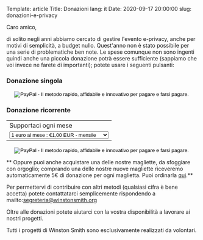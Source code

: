 Template: article
Title: Donazioni
lang: it
Date: 2020-09-17 20:00:00
slug: donazioni-e-privacy

Caro amico,

di solito negli anni abbiamo cercato di gestire l'evento e-privacy, anche per motivi di semplicità, a budget nullo. Quest'anno non è stato possibile per una serie di problematiche ben note. Le spese comunque non sono ingenti quindi anche una piccola donazione potrà essere sufficiente (sappiamo che voi invece ne farete di importanti); potete usare i seguenti pulsanti:

### Donazione singola

<div align=center>
<form action="https://www.paypal.com/cgi-bin/webscr" method="post" target="_top">
<input type="hidden" name="cmd" value="_s-xclick">
<input type="hidden" name="hosted_button_id" value="TCSXM4YSV2N5S">
<input type="image" src="https://www.paypalobjects.com/it_IT/IT/i/btn/btn_donateCC_LG.gif" border="0" name="submit" alt="PayPal - Il metodo rapido, affidabile e innovativo per pagare e farsi pagare.">
<img alt="pixel" border="0" src="https://www.paypalobjects.com/it_IT/i/scr/pixel.gif" width="1" height="1">
</form>
</div>

### Donazione ricorrente  

<div align=center>
<form action="https://www.paypal.com/cgi-bin/webscr" method="post" target="_top">
<input type="hidden" name="cmd" value="_s-xclick">
<input type="hidden" name="hosted_button_id" value="6GN22SNGD63XJ">
<table>
<tr><td><input type="hidden" name="on0" value="Supportaci ogni mese">Supportaci ogni mese</td></tr><tr><td><select name="os0">
	<option value="1 euro al mese">1 euro al mese : €1,00 EUR - mensile</option>
	<option value="5 euro al mese">5 euro al mese : €5,00 EUR - mensile</option>
	<option value="10 euro al mese">10 euro al mese : €10,00 EUR - mensile</option>
	<option value="50 euro al mese">50 euro al mese : €50,00 EUR - mensile</option>
</select> </td></tr>
</table>
<input type="hidden" name="currency_code" value="EUR">
<input type="image" src="https://www.paypalobjects.com/it_IT/IT/i/btn/btn_subscribe_SM.gif" border="0" name="submit" alt="PayPal - Il metodo rapido, affidabile e innovativo per pagare e farsi pagare.">
<img alt="pixel" border="0" src="https://www.paypalobjects.com/it_IT/i/scr/pixel.gif" width="1" height="1">
</form>
</div>

** Oppure puoi anche acquistare una delle nostre magliette, da sfoggiare con orgoglio; comprando una delle nostre nuove magliette riceveremo automaticamente 5€ di donazione per ogni maglietta. Puoi ordinarla [qui](https://worthwearing.org/store/progetto-winston-smith).**

Per permettervi di contribuire con altri metodi (qualsiasi cifra è bene accetta) potete contattatarci semplicemente rispondendo a mailto:segreteria@winstonsmith.org

Oltre alle donazioni potete aiutarci con la vostra disponibilità a
lavorare ai nostri progetti.

Tutti i progetti di Winston Smith sono esclusivamente realizzati da
volontari.


